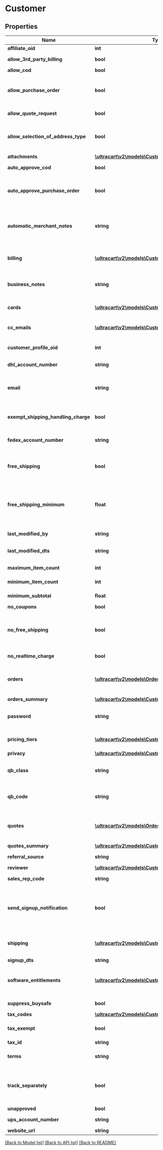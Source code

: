 # Customer

## Properties
Name | Type | Description | Notes
------------ | ------------- | ------------- | -------------
**affiliate_oid** | **int** | Affiliate oid | [optional] 
**allow_3rd_party_billing** | **bool** | Allow 3rd party billing | [optional] 
**allow_cod** | **bool** | Allow COD | [optional] 
**allow_purchase_order** | **bool** | Allow purchase orders by this customer | [optional] 
**allow_quote_request** | **bool** | Allow quote request | [optional] 
**allow_selection_of_address_type** | **bool** | Allow selection of residential or business address type | [optional] 
**attachments** | [**\ultracart\v2\models\CustomerAttachment[]**](CustomerAttachment.md) | Attachments | [optional] 
**auto_approve_cod** | **bool** | Auto approve COD | [optional] 
**auto_approve_purchase_order** | **bool** | Auto approve purchase orders by this customer | [optional] 
**automatic_merchant_notes** | **string** | Automatic merchant notes are added to every order placed | [optional] 
**billing** | [**\ultracart\v2\models\CustomerBilling[]**](CustomerBilling.md) | Billing addresses for this customer | [optional] 
**business_notes** | **string** | Business notes (internally visible only) | [optional] 
**cards** | [**\ultracart\v2\models\CustomerCard[]**](CustomerCard.md) | Credit Cards for this customer | [optional] 
**cc_emails** | [**\ultracart\v2\models\CustomerEmail[]**](CustomerEmail.md) | Additional emails to CC notification | [optional] 
**customer_profile_oid** | **int** | Customer profile object identifier | [optional] 
**dhl_account_number** | **string** | DHL account number | [optional] 
**email** | **string** | Email address of this customer profile | [optional] 
**exempt_shipping_handling_charge** | **bool** | Exempt shipping handling charge | [optional] 
**fedex_account_number** | **string** | FedEx account number | [optional] 
**free_shipping** | **bool** | This customer always receives free shipping | [optional] 
**free_shipping_minimum** | **float** | If free_shipping is true, this is the minimum subtotal required for free shipping | [optional] 
**last_modified_by** | **string** | Last modified by | [optional] 
**last_modified_dts** | **string** | Last modified date | [optional] 
**maximum_item_count** | **int** | Maximum item count | [optional] 
**minimum_item_count** | **int** | Minimum item count | [optional] 
**minimum_subtotal** | **float** | Minimum subtotal | [optional] 
**no_coupons** | **bool** | No coupons | [optional] 
**no_free_shipping** | **bool** | No free shipping regardless of coupons or item level settings | [optional] 
**no_realtime_charge** | **bool** | No realtime charge | [optional] 
**orders** | [**\ultracart\v2\models\Order[]**](Order.md) | Orders associated with this customer profile | [optional] 
**orders_summary** | [**\ultracart\v2\models\CustomerOrdersSummary**](CustomerOrdersSummary.md) |  | [optional] 
**password** | **string** | Password (may only be set, never read) | [optional] 
**pricing_tiers** | [**\ultracart\v2\models\CustomerPricingTier[]**](CustomerPricingTier.md) | Pricing tiers for this customer | [optional] 
**privacy** | [**\ultracart\v2\models\CustomerPrivacy**](CustomerPrivacy.md) |  | [optional] 
**qb_class** | **string** | QuickBooks class to import this customer as | [optional] 
**qb_code** | **string** | QuickBooks name to import this customer as | [optional] 
**quotes** | [**\ultracart\v2\models\Order[]**](Order.md) | Quotes associated with this customer profile | [optional] 
**quotes_summary** | [**\ultracart\v2\models\CustomerQuotesSummary**](CustomerQuotesSummary.md) |  | [optional] 
**referral_source** | **string** | Referral Source | [optional] 
**reviewer** | [**\ultracart\v2\models\CustomerReviewer**](CustomerReviewer.md) |  | [optional] 
**sales_rep_code** | **string** | Sales rep code | [optional] 
**send_signup_notification** | **bool** | Send signup notification, if true during customer creation, will send a notification. | [optional] 
**shipping** | [**\ultracart\v2\models\CustomerShipping[]**](CustomerShipping.md) | Shipping addresses for this customer | [optional] 
**signup_dts** | **string** | Signup date | [optional] 
**software_entitlements** | [**\ultracart\v2\models\CustomerSoftwareEntitlement[]**](CustomerSoftwareEntitlement.md) | Software entitlements owned by this customer | [optional] 
**suppress_buysafe** | **bool** | Suppress buySAFE | [optional] 
**tax_codes** | [**\ultracart\v2\models\CustomerTaxCodes**](CustomerTaxCodes.md) |  | [optional] 
**tax_exempt** | **bool** | True if the customer is tax exempt | [optional] 
**tax_id** | **string** | Tax ID | [optional] 
**terms** | **string** | Terms for this customer | [optional] 
**track_separately** | **bool** | True if the customer should be tracked separately in QuickBooks | [optional] 
**unapproved** | **bool** | Unapproved | [optional] 
**ups_account_number** | **string** | UPS account number | [optional] 
**website_url** | **string** | Website url | [optional] 

[[Back to Model list]](../README.md#documentation-for-models) [[Back to API list]](../README.md#documentation-for-api-endpoints) [[Back to README]](../README.md)


